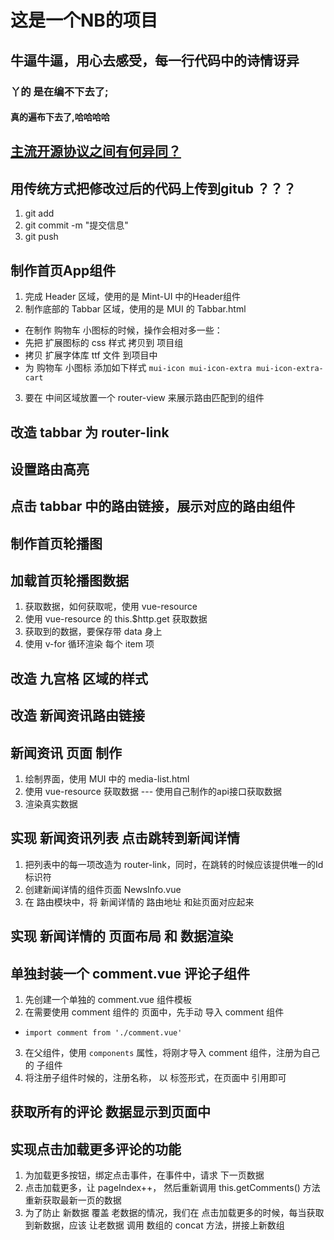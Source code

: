 # 这是一个NB的项目

## 牛逼牛逼，用心去感受，每一行代码中的诗情讶异

### 丫的 是在编不下去了;

#### 真的遍布下去了,哈哈哈哈

## [主流开源协议之间有何异同？](https://www.zhihu.com/question/19568896)

## 用传统方式把修改过后的代码上传到gitub ？？？

1. git add
2. git commit -m "提交信息"
3. git push

## 制作首页App组件

1. 完成 Header 区域，使用的是 Mint-UI 中的Header组件
2. 制作底部的 Tabbar 区域，使用的是 MUI 的 Tabbar.html

+ 在制作 购物车 小图标的时候，操作会相对多一些：
+ 先把 扩展图标的 css 样式 拷贝到 项目组
+ 拷贝 扩展字体库 ttf 文件 到项目中  
+ 为 购物车 小图标 添加如下样式 `mui-icon mui-icon-extra mui-icon-extra-cart`

3. 要在 中间区域放置一个 router-view 来展示路由匹配到的组件  

## 改造 tabbar 为 router-link

## 设置路由高亮

## 点击 tabbar 中的路由链接，展示对应的路由组件

## 制作首页轮播图

## 加载首页轮播图数据

1. 获取数据，如何获取呢，使用  vue-resource
2. 使用 vue-resource 的 this.$http.get 获取数据
3. 获取到的数据，要保存带 data 身上
4. 使用 v-for 循环渲染 每个 item 项

## 改造 九宫格 区域的样式

## 改造 新闻资讯路由链接

## 新闻资讯 页面 制作

1. 绘制界面，使用 MUI 中的 media-list.html
2. 使用 vue-resource 获取数据 --- 使用自己制作的api接口获取数据
3. 渲染真实数据

## 实现 新闻资讯列表 点击跳转到新闻详情

1. 把列表中的每一项改造为 router-link，同时，在跳转的时候应该提供唯一的Id标识符
2. 创建新闻详情的组件页面 NewsInfo.vue
3. 在 路由模块中，将 新闻详情的 路由地址 和㢟页面对应起来

## 实现 新闻详情的 页面布局 和 数据渲染

## 单独封装一个 comment.vue 评论子组件

1. 先创建一个单独的 comment.vue 组件模板
2. 在需要使用 comment 组件的 页面中，先手动 导入 comment 组件

 + `import comment from './comment.vue'`

3. 在父组件，使用 `components` 属性，将刚才导入 comment 组件，注册为自己的 子组件
4. 将注册子组件时候的，注册名称， 以 标签形式，在页面中 引用即可

## 获取所有的评论 数据显示到页面中

## 实现点击加载更多评论的功能

1. 为加载更多按钮，绑定点击事件，在事件中，请求 下一页数据
2. 点击加载更多，让 pageIndex++， 然后重新调用 this.getComments() 方法重新获取最新一页的数据
3. 为了防止 新数据 覆盖 老数据的情况，我们在 点击加载更多的时候，每当获取到新数据，应该 让老数据 调用 数组的 concat 方法，拼接上新数组
